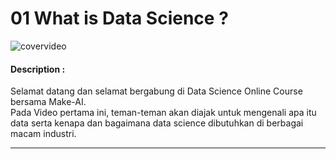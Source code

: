 # 01 What is Data Science ?

![covervideo](http://bit.ly/makeaicovervideo)

#### **Description :**
Selamat datang dan selamat bergabung di Data Science Online Course bersama Make-AI. <br>
Pada Video pertama ini, teman-teman akan diajak untuk mengenali apa itu data serta kenapa dan bagaimana data science dibutuhkan di berbagai macam industri.
___